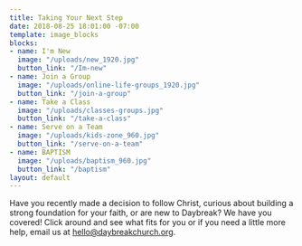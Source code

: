 ```yaml
---
title: Taking Your Next Step
date: 2018-08-25 18:01:00 -07:00
template: image_blocks
blocks:
- name: I'm New
  image: "/uploads/new_1920.jpg"
  button_link: "/Im-new"
- name: Join a Group
  image: "/uploads/online-life-groups_1920.jpg"
  button_link: "/join-a-group"
- name: Take a Class
  image: "/uploads/classes-groups.jpg"
  button_link: "/take-a-class"
- name: Serve on a Team
  image: "/uploads/kids-zone_960.jpg"
  button_link: "/serve-on-a-team"
- name: BAPTISM
  image: "/uploads/baptism_960.jpg"
  button_link: "/baptism"
layout: default
---
```


Have you recently made a decision to follow Christ, curious about building a strong foundation for your faith, or are new to Daybreak? We have you covered! Click around and see what fits for you or if you need a little more help, email us at [hello@daybreakchurch.org](mailto:hello@daybreakchurch.org).     
